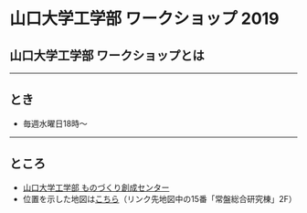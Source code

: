 # 山口大学工学部 ワークショップ 2019

## 山口大学工学部 ワークショップとは


---
## とき
- 毎週水曜日18時～
---
## ところ
- [山口大学工学部 ものづくり創成センター](http://www.mono.eng.yamaguchi-u.ac.jp/)
- 位置を示した地図は[こちら](http://www.yamaguchi-u.ac.jp/info/13/70.html)（リンク先地図中の15番「常盤総合研究棟」2F）
